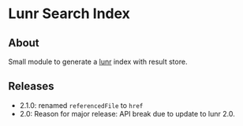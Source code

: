 # Lunr Search Index

## About
Small module to generate a [lunr](http://lunrjs.com/) index with result store.

## Releases
- 2.1.0: renamed `referencedFile` to `href`
- 2.0: Reason for major release: API break due to update to lunr 2.0.
